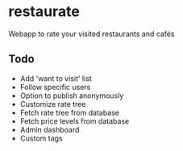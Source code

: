 # restaurate

Webapp to rate your visited restaurants and cafés


## Todo

- Add 'want to visit' list
- Follow specific users
- Option to publish anonymously
- Customize rate tree
- Fetch rate tree from database
- Fetch price levels from database
- Admin dashboard
- Custom tags